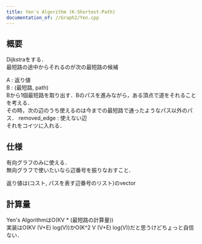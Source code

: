 ```yaml
---
title: Yen's Algorithm (K-Shortest-Path)
documentation_of: //Graph2/Yen.cpp
---
```


## 概要  

Dijkstraをする．  
最短路の途中からそれるのが次の最短路の候補  

A : 返り値  
B : (最短路, path)  
Bから1個最短路を取り出す．Bのパスを進みながら，ある頂点で道をそれることを考える．  
その時，次の辺のうち使えるのは今までの最短路で通ったようなパス以外のパス．
removed_edge : 使えない辺  
それをコイツに入れる．  

## 仕様  
有向グラフのみに使える．  
無向グラフで使いたいなら辺番号を振りなおすこと．  

返り値は(コスト, パスを表す辺番号のリスト)のvector  

## 計算量  
Yen's AlgorithmはO(KV * (最短路の計算量))  
実装はO(KV (V+E) log(V))かO(K^2 V (V+E) log(V))だと思うけどちょっと自信ない．  
